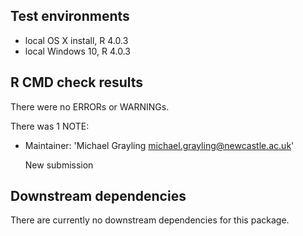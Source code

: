 ## Test environments
* local OS X install, R 4.0.3
* local Windows 10, R 4.0.3

## R CMD check results
There were no ERRORs or WARNINGs.

There was 1 NOTE:

* Maintainer: 'Michael Grayling <michael.grayling@newcastle.ac.uk>'

  New submission

## Downstream dependencies
There are currently no downstream dependencies for this package.